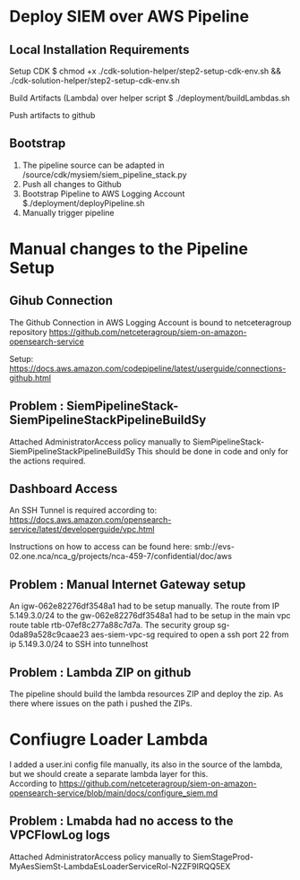 # Deploy SIEM over AWS Pipeline

## Local Installation Requirements

Setup CDK
$ chmod +x ./cdk-solution-helper/step2-setup-cdk-env.sh && ./cdk-solution-helper/step2-setup-cdk-env.sh

Build Artifacts (Lambda) over helper script
$ ./deployment/buildLambdas.sh

Push artifacts to github

## Bootstrap 

1. The pipeline source can be adapted in /source/cdk/mysiem/siem_pipeline_stack.py
2. Push all changes to Github
3. Bootstrap Pipeline to AWS Logging Account
$./deployment/deployPipeline.sh
4. Manually trigger pipeline

# Manual changes to the Pipeline Setup

## Gihub Connection
The Github Connection in AWS Logging Account is bound to netceteragroup repository https://github.com/netceteragroup/siem-on-amazon-opensearch-service

Setup:
https://docs.aws.amazon.com/codepipeline/latest/userguide/connections-github.html

## Problem :  SiemPipelineStack-SiemPipelineStackPipelineBuildSy
Attached AdministratorAccess policy manually to SiemPipelineStack-SiemPipelineStackPipelineBuildSy
This should be done in code and only for the actions required.


## Dashboard Access

An SSH Tunnel is required according to:
https://docs.aws.amazon.com/opensearch-service/latest/developerguide/vpc.html

Instructions on how to access can be found here:
smb://evs-02.one.nca/nca_g/projects/nca-459-7/confidential/doc/aws

## Problem : Manual Internet Gateway setup
An 	igw-062e82276df3548a1 had to be setup manually.
The route from IP  5.149.3.0/24  to the gw-062e82276df3548a1 had to be setup in the main vpc route table rtb-07ef8c277a88c7d7a.
The security group sg-0da89a528c9caae23	aes-siem-vpc-sg required to open a ssh port 22 from ip 5.149.3.0/24 to SSH into tunnelhost

## Problem :  Lambda ZIP on github
The pipeline should build the lambda resources ZIP and deploy the zip. As there where issues on the path i pushed the ZIPs. 


# Confiugre Loader Lambda

I added a user.ini config file manually, its also in the source of the lambda, but we should create a separate lambda layer for this.  
According to https://github.com/netceteragroup/siem-on-amazon-opensearch-service/blob/main/docs/configure_siem.md

## Problem :  Lmabda had no access to the VPCFlowLog logs
Attached AdministratorAccess policy manually to SiemStageProd-MyAesSiemSt-LambdaEsLoaderServiceRol-N2ZF9IRQQ5EX